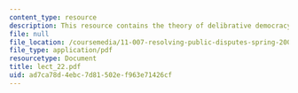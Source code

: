```yaml
---
content_type: resource
description: This resource contains the theory of delibrative democracy.
file: null
file_location: /coursemedia/11-007-resolving-public-disputes-spring-2005/ad7ca78d4ebc7d81502ef963e71426cf_lect_22.pdf
file_type: application/pdf
resourcetype: Document
title: lect_22.pdf
uid: ad7ca78d-4ebc-7d81-502e-f963e71426cf
---
```

